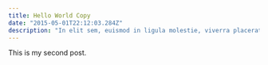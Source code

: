 ```yaml
---
title: Hello World Copy
date: "2015-05-01T22:12:03.284Z"
description: "In elit sem, euismod in ligula molestie, viverra placerat leo. Suspendisse viverra scelerisque ultrices. Vivamus placerat gravida purus et pharetra. Praesent eu leo ligula. Praesent finibus condimentum lacus. Aenean mollis risus laoreet nulla vestibulum bibendum. Mauris justo dolor, fringilla non interdum quis, blandit vitae justo. Donec blandit, tellus at tristique vulputate, quam ante accumsan tortor, vel ultrices nisi diam sit amet tortor."
---
```


This is my second post.


<!-- ![image](./image.jpg) -->